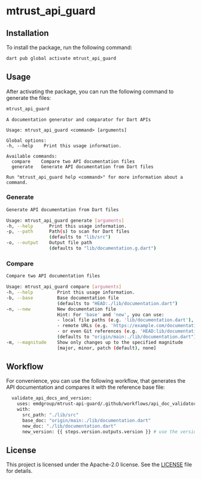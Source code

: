 # mtrust_api_guard

## Installation

To install the package, run the following command:

```bash
dart pub global activate mtrust_api_guard
```

## Usage

After activating the package, you can run the following command to generate the files:

```bash
mtrust_api_guard
```

```
A documentation generator and comparator for Dart APIs

Usage: mtrust_api_guard <command> [arguments]

Global options:
-h, --help    Print this usage information.

Available commands:
  compare    Compare two API documentation files
  generate   Generate API documentation from Dart files

Run "mtrust_api_guard help <command>" for more information about a command.
```

### Generate

```bash
Generate API documentation from Dart files

Usage: mtrust_api_guard generate [arguments]
-h, --help      Print this usage information.
-p, --path      Path(s) to scan for Dart files
                (defaults to "lib/src")
-o, --output    Output file path
                (defaults to "lib/documentation.g.dart")
```

### Compare

```bash
Compare two API documentation files

Usage: mtrust_api_guard compare [arguments]
-h, --help         Print this usage information.
-b, --base         Base documentation file
                   (defaults to "HEAD:./lib/documentation.dart")
-n, --new          New documentation file
                   Hint: For 'base' and 'new', you can use:
                   - local file paths (e.g. 'lib/documentation.dart'),
                   - remote URLs (e.g. 'https://example.com/documentation.dart'),
                   - or even Git references (e.g. 'HEAD:lib/documentation.dart').
                   (defaults to "origin/main:./lib/documentation.dart")
-m, --magnitude    Show only changes up to the specified magnitude
                   [major, minor, patch (default), none]
```

## Workflow

For convenience, you can use the following workflow, that generates the API documentation
and compares it with the reference base file:

```bash
  validate_api_docs_and_version:
    uses: emdgroup/mtrust-api-guard/.github/workflows/api_doc_validator.yml@main
    with:
      src_path: "./lib/src"
      base_doc: "origin/main:./lib/documentation.dart"
      new_doc: "./lib/documentation.dart"
      new_version: {{ steps.version.outputs.version }} # use the version from the semver action
```

## License

This project is licensed under the Apache-2.0 license. See the [LICENSE](LICENSE) file for details.
```
